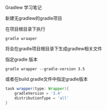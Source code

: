 Gradlew 学习笔记

新建无gradlew的gradle项目

在项目根目录下执行

```shell
gradle wraaper
```

将会在gradle项目根目录下生成gradlew相关文件

指定gradle 版本

```shell
gradle wrapper --gradle-version 3.5
```

或者在build.gradle文件中指定gradle版本

```groovy
task wrapper(type: Wrapper){
    gradleVersion = '3.4'
    distributionType = 'all'
}

```

